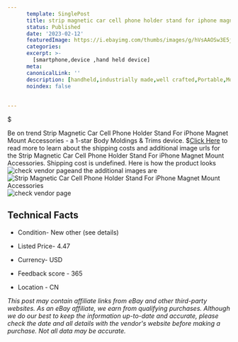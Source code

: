 ```yaml
---
      template: SinglePost
      title: strip magnetic car cell phone holder stand for iphone magnet mount accessories
      status: Published
      date: '2023-02-12'
      featuredImage: https://i.ebayimg.com/thumbs/images/g/hVsAAOSw3E5jxhAL/s-l225.jpg
      categories: 
      excerpt: >-
        [smartphone,device ,hand held device]
      meta:
      canonicalLink: ''
      description: [handheld,industrially made,well crafted,Portable,Mobile,Compact,Convenient,Lightweight,Maneuverable,Man-portable,Miniature,Carriable,Hand-held,Light,Holdable,Transportable,Mobile device,Pocket-sized,On-the-go,Wireless,Cordless,Compact size,Convenient size, smartphone,device ,hand held device]
      noindex: false
      
        
---
```

$

Be on trend Strip Magnetic Car Cell Phone Holder Stand For iPhone Magnet Mount Accessories - a 1-star Body Moldings & Trims device.
$[Click Here](https://www.ebay.com/itm/134414926952?fits=Make%3AMercury&hash=item1f4bc10468%3Ag%3AhVsAAOSw3E5jxhAL&mkevt=1&mkcid=1&mkrid=711-53200-19255-0&campid=%253CePNCampaignId%253E&customid=%253CreferenceId%253E&toolid=10049) to read more to learn about the shipping costs and additional image urls for the Strip Magnetic Car Cell Phone Holder Stand For iPhone Magnet Mount Accessories. Shipping cost is undefined. Here is how the product looks ![check vendor page](https://i.ebayimg.com/thumbs/images/g/hVsAAOSw3E5jxhAL/s-l225.jpg)and the additional images are![Strip Magnetic Car Cell Phone Holder Stand For iPhone Magnet Mount Accessories](https://i.ebayimg.com/images/g/hVsAAOSw3E5jxhAL/s-l1200.jpg)![check vendor page](https://origin-galleryplus.ebayimg.com/ws/web/134414926952_2_0_1/225x225.jpg,https://origin-galleryplus.ebayimg.com/ws/web/134414926952_3_0_1/225x225.jpg,https://origin-galleryplus.ebayimg.com/ws/web/134414926952_4_0_1/225x225.jpg,https://origin-galleryplus.ebayimg.com/ws/web/134414926952_5_0_1/225x225.jpg,https://origin-galleryplus.ebayimg.com/ws/web/134414926952_6_0_1/225x225.jpg,https://origin-galleryplus.ebayimg.com/ws/web/134414926952_7_0_1/225x225.jpg,https://origin-galleryplus.ebayimg.com/ws/web/134414926952_8_0_1/225x225.jpg,https://origin-galleryplus.ebayimg.com/ws/web/134414926952_9_0_1/225x225.jpg,https://origin-galleryplus.ebayimg.com/ws/web/134414926952_10_0_1/225x225.jpg)



 ## Technical Facts 



     
      

 - Condition- New other (see details) 


      

 - Listed Price- 4.47 


      

 - Currency- USD 


      

 - Feedback score - 365 


      

 - Location - CN 


      
      

 *_This post may contain affiliate links from eBay and other third-party websites. As an eBay affiliate, we earn from qualifying purchases. Although we do our best to keep the information up-to-date and accurate, please check the date and all details with the vendor's website before making a purchase. Not all data may be accurate._*






